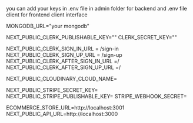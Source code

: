 you can add your keys in .env file in admin folder for backend 
and .env file client for frontend client interface 

MONGODB_URL="your mongodb"
 
NEXT_PUBLIC_CLERK_PUBLISHABLE_KEY=""
CLERK_SECRET_KEY="" 

NEXT_PUBLIC_CLERK_SIGN_IN_URL = /sign-in
NEXT_PUBLIC_CLERK_SIGN_UP_URL = /sign-up
NEXT_PUBLIC_CLERK_AFTER_SIGN_IN_URL =/
NEXT_PUBLIC_CLERK_AFTER_SIGN_UP_URL =/ 

NEXT_PUBLIC_CLOUDINARY_CLOUD_NAME=

NEXT_PUBLIC_STRIPE_SECRET_KEY=
NEXT_PUBLIC_STRIPE_PUBLISHABLE_KEY=
STRIPE_WEBHOOK_SECRET=


ECOMMERCE_STORE_URL=http://localhost:3001
NEXT_PUBLIC_API_URL=http://localhost:3000
